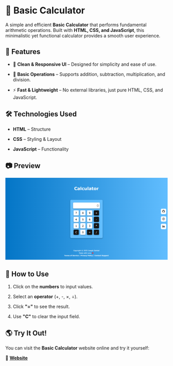 # 🧮 Basic Calculator

A simple and efficient **Basic Calculator** that performs fundamental arithmetic operations. Built with **HTML, CSS, and JavaScript**, this minimalistic yet functional calculator provides a smooth user experience.

## 🚀 Features

- 🎨 **Clean & Responsive UI** – Designed for simplicity and ease of use.
    
- 🔢 **Basic Operations** – Supports addition, subtraction, multiplication, and division.
    
- ⚡ **Fast & Lightweight** – No external libraries, just pure HTML, CSS, and JavaScript.
    

## 🛠️ Technologies Used

- **HTML** – Structure
    
- **CSS** – Styling & Layout
    
- **JavaScript** – Functionality
    

## 📷 Preview

![Basic Calculator Preview](preview.png)

## 📖 How to Use

1. Click on the **numbers** to input values.
    
2. Select an **operator** (+, -, ×, ÷).
    
3. Click **"="** to see the result.
    
4. Use **"C"** to clear the input field.
    

## 🌎 Try It Out!

You can visit the **Basic Calculator** website online and try it yourself:

🔗 **[Website](https://forjoee.github.io/Basic-Calculator-Website-/)**
